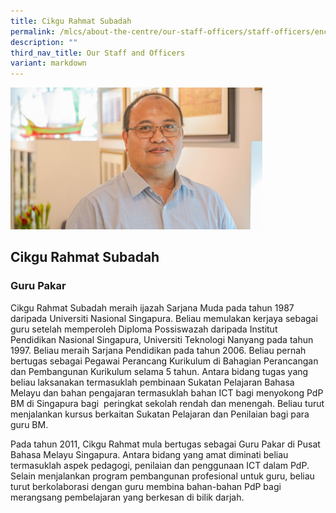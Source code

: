```yaml
---
title: Cikgu Rahmat Subadah
permalink: /mlcs/about-the-centre/our-staff-officers/staff-officers/encik-rahmat-subadah/
description: ""
third_nav_title: Our Staff and Officers
variant: markdown
---
```

<img src="/images/Cikgu_Rahmat.jpg" style="width:80%">

## Cikgu Rahmat Subadah

### Guru Pakar

Cikgu Rahmat Subadah meraih ijazah Sarjana Muda pada tahun 1987 daripada Universiti Nasional Singapura. Beliau memulakan kerjaya sebagai guru setelah memperoleh Diploma Possiswazah daripada Institut Pendidikan Nasional Singapura, Universiti Teknologi Nanyang pada tahun 1997. Beliau meraih Sarjana Pendidikan pada tahun 2006. Beliau pernah bertugas sebagai Pegawai Perancang Kurikulum di Bahagian Perancangan dan Pembangunan Kurikulum selama 5 tahun. Antara bidang tugas yang beliau laksanakan termasuklah pembinaan Sukatan Pelajaran Bahasa Melayu dan bahan pengajaran termasuklah bahan ICT bagi menyokong PdP BM di Singapura bagi&nbsp; peringkat sekolah rendah dan menengah. Beliau turut menjalankan kursus berkaitan Sukatan Pelajaran dan Penilaian bagi para guru BM.

Pada tahun 2011, Cikgu Rahmat mula bertugas sebagai Guru Pakar di Pusat Bahasa Melayu Singapura. Antara bidang yang amat diminati beliau termasuklah aspek pedagogi, penilaian dan penggunaan ICT dalam PdP. Selain menjalankan program pembangunan profesional untuk guru, beliau turut berkolaborasi dengan guru membina bahan-bahan PdP bagi merangsang pembelajaran yang berkesan di bilik darjah.